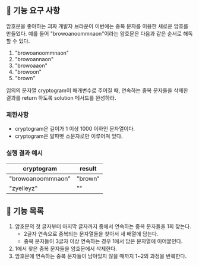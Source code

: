 ## 🚀 기능 요구 사항

암호문을 좋아하는 괴짜 개발자 브라운이 이번에는 중복 문자를 이용한 새로운 암호를 만들었다. 예를 들어 "browoanoommnaon"이라는 암호문은 다음과 같은 순서로 해독할 수 있다.

1. "browoanoommnaon"
2. "browoannaon"
3. "browoaaon"
4. "browoon"
5. "brown"

임의의 문자열 cryptogram이 매개변수로 주어질 때, 연속하는 중복 문자들을 삭제한 결과를 return 하도록 solution 메서드를 완성하라.

### 제한사항

- cryptogram은 길이가 1 이상 1000 이하인 문자열이다.
- cryptogram은 알파벳 소문자로만 이루어져 있다.

### 실행 결과 예시

| cryptogram        | result  |
| ----------------- | ------- |
| "browoanoommnaon" | "brown" |
| "zyelleyz"        | ""      |

## 📍 기능 목록

1. 암호문의 첫 글자부터 마지막 글자까지 중에서 연속하는 중복 문자들을 1회 찾는다.
   - 2글자 연속으로 중복되는 문자열들을 찾아서 새 배열에 담는다.
   - 중복 문자들이 3글자 이상 연속하는 경우 1에서 담은 문자열에 이어붙인다.
2. 1에서 찾은 중복 문자들을 암호문에서 삭제한다.
3. 암호문에 연속하는 중복 문자들이 남아있지 않을 때까지 1~2의 과정을 반복한다.
